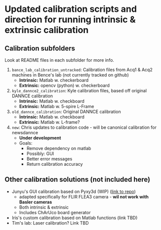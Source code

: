 # Updated calibration scripts and direction for running intrinsic & extrinsic calibration

## Calibration subfolders

Look at README files in each subfolder for more info.

1. `bance_lab_calibration_untracked`: Calibration files from Acq1 & Acq2 machines in Bence's lab (not currently tracked on github)
   - **Intrinsic:** Matlab w. checkerboard
   - **Extrinsic:** opencv (python) w. checkerboard
2. `kyle_dannce2_calibration`: Kyle calibration files, based off original DANNCE calibration 
   - **Intrinsic:** Matlab w. checkboard
   - **Extrinsic:** Matlab w. 5-spire L-Frame 
3. `old_dannce_calibration`: Original DANNCE calibration
   - **Intrinsic:** Matlab w. checkboard
   - **Extrinsic:** Matlab w. L-frame?
4. `new`: Chris updates to calibration code - will be canonical calibration for newsdannce
   - **Under development**
   - Goals:
     - Remove dependency on matlab
     - Possibly: GUI
     - Better error messages
     - Return calibration accuracy


## Other calibration solutions (not included here)
- Junyu's GUI calibration based on Pyxy3d (WIP) ([link to repo](https://github.com/JohnNan123/pyxy3d_FLIR))
  - adapted specifically for FLIR FLEA3 camera - **wil not work with Basler cameras**
  - Both intrinsic & extrinsic
  - Includes ChArUco board generator
- Iris's custom calibration based on Matlab functions (link TBD)
- Tim's lab: Laser calibration? Link TBD


